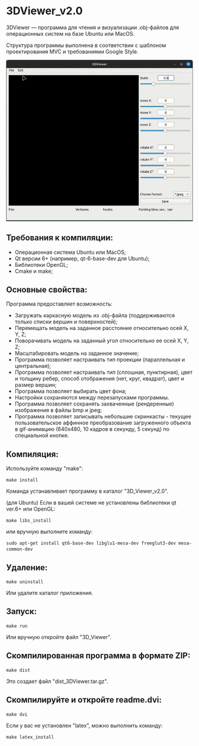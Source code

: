 # 3DViewer_v2.0

3DViewer — программа для чтения и визуализации .obj-файлов для операционных систем на базе Ubuntu или MacOS.

Структура программы выполнена в соответствии с шаблоном проектирования MVC и требованиями Google Style.

![](https://github.com/Apsaraconda/3DViewer_v2.0/blob/main/assets/preview.gif)

## Требования к компиляции:
- Операционная система Ubuntu или MacOS;
- Qt версии 6+ (например, qt-6-base-dev для Ubuntu);
- Библиотеки OpenGL;
- Cmake и make;

## Основные свойства:
Программа предоставляет возможность:
- Загружать каркасную модель из .obj-файла (поддерживаются только списки вершин и поверхностей);
- Перемещать модель на заданное расстояние относительно осей X, Y, Z;
- Поворачивать модель на заданный угол относительно ее осей X, Y, Z;
- Масштабировать модель на заданное значение;
- Программа позволяет настраивать тип проекции (параллельная и центральная);
- Программа позволяет настраивать тип (сплошная, пунктирная), цвет и толщину ребер, способ отображения (нет, круг, квадрат), цвет и размер вершин;
- Программа позволяет выбирать цвет фона;
- Настройки сохраняются между перезапусками программы.
- Программа позволяет сохранять захваченные (рендеренные) изображения в файлы bmp и jpeg;
- Программа позволяет записывать небольшие скринкасты - текущее пользовательское аффинное преобразование загруженного объекта в gif-анимацию (640x480, 10 кадров в секунду, 5 секунд) по специальной кнопке.

## Компиляция:

Используйте команду "make":
```
make install
```
Команда устанавливает программу в каталог "3D_Viewer_v2.0".

(для Ubuntu) Если в вашей системе не установлены библиотеки qt ver.6+ или OpenGL:
```
make libs_install
```
или вручную выполните команду:
```
sudo apt-get install qt6-base-dev libglu1-mesa-dev freeglut3-dev mesa-common-dev
```
## Удаление:
```
make uninstall
```
Или удалите каталог приложения.

## Запуск:
```
make run
```
Или вручную откройте файл "3D_Viewer".

## Скомпилированная программа в формате ZIP:
```
make dist
```
Это создает файл "dist_3DViewer.tar.gz".

## Скомпилируйте и откройте readme.dvi:
```
make dvi
```
Если у вас не установлен "latex", можно выполнить команду:
```
make latex_install
```
